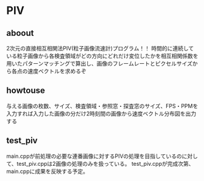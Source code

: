 # PIV
## aboout
2次元の直接相互相関法PIV(粒子画像流速計)プログラム！！
時間的に連続している粒子画像から各検査領域がどの方向にどれだけ変位したかを相互相関係数を用いたパターンマッチングで算出し、画像のフレームレートとピクセルサイズから各点の速度ベクトルを求めるぞ
## howtouse
与える画像の枚数、サイズ、検査領域・参照窓・探査窓のサイズ、FPS・PPMを入力すれば入力した画像の分だけ2時刻間の画像から速度ベクトル分布図を出力する
## test_piv
main.cppが前処理の必要な連番画像に対するPIVの処理を目指しているのに対して、test_piv.cppは2画像の処理のみを扱っている。
test_piv.cppが完成次第、main.cppに成果を反映する予定。
